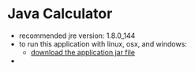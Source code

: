 # Java Calculator

* recommended jre version: 1.8.0_144
* to run this application with linux, osx, and windows:
	* [download the application jar file](https://s3.us-east-2.amazonaws.com/calculator-gui-jarfile/calculator-gui.jar)
* 

